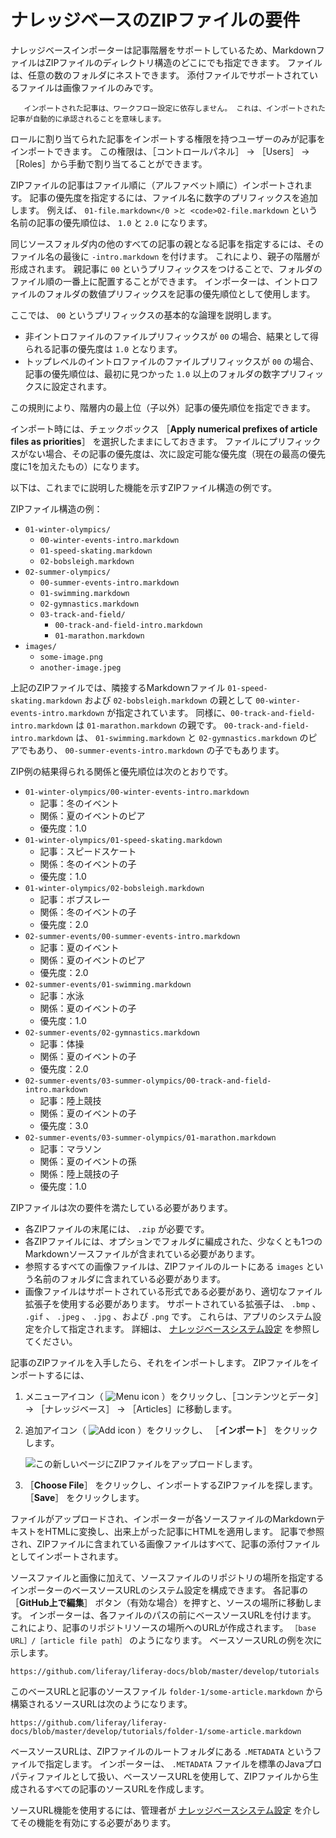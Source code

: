 # ナレッジベースのZIPファイルの要件

ナレッジベースインポーターは記事階層をサポートしているため、MarkdownファイルはZIPファイルのディレクトリ構造のどこにでも指定できます。 ファイルは、任意の数のフォルダにネストできます。 添付ファイルでサポートされているファイルは画像ファイルのみです。

```{note}
   インポートされた記事は、ワークフロー設定に依存しません。 これは、インポートされた記事が自動的に承認されることを意味します。
```

ロールに割り当てられた記事をインポートする権限を持つユーザーのみが記事をインポートできます。 この権限は、［コントロールパネル］ &rarr; ［Users］ &rarr; ［Roles］から手動で割り当てることができます。

ZIPファイルの記事はファイル順に（アルファベット順に）インポートされます。 記事の優先度を指定するには、ファイル名に数字のプリフィックスを追加します。 例えば、 `01-file.markdown</0 >と <code>02-file.markdown` という名前の記事の優先順位は、 `1.0` と `2.0` になります。

同じソースフォルダ内の他のすべての記事の親となる記事を指定するには、そのファイル名の最後に `-intro.markdown` を付けます。 これにより、親子の階層が形成されます。 親記事に `00` というプリフィックスをつけることで、フォルダのファイル順の一番上に配置することができます。 インポーターは、イントロファイルのフォルダの数値プリフィックスを記事の優先順位として使用します。

ここでは、 `00` というプリフィックスの基本的な論理を説明します。

* 非イントロファイルのファイルプリフィックスが `00` の場合、結果として得られる記事の優先度は `1.0` となります。
* トップレベルのイントロファイルのファイルプリフィックスが `00` の場合、記事の優先順位は、最初に見つかった `1.0` 以上のフォルダの数字プリフィックスに設定されます。

この規則により、階層内の最上位（子以外）記事の優先順位を指定できます。

インポート時には、チェックボックス ［**Apply numerical prefixes of article files as priorities**］ を選択したままにしておきます。 ファイルにプリフィックスがない場合、その記事の優先度は、次に設定可能な優先度（現在の最高の優先度に1を加えたもの）になります。

以下は、これまでに説明した機能を示すZIPファイル構造の例です。

ZIPファイル構造の例：

* `01-winter-olympics/`
    * `00-winter-events-intro.markdown`
    * `01-speed-skating.markdown`
    * `02-bobsleigh.markdown`
* `02-summer-olympics/`
    * `00-summer-events-intro.markdown`
    * `01-swimming.markdown`
    * `02-gymnastics.markdown`
    * `03-track-and-field/`
        * `00-track-and-field-intro.markdown`
        * `01-marathon.markdown`
* `images/`
    * `some-image.png`
    * `another-image.jpeg`

上記のZIPファイルでは、隣接するMarkdownファイル `01-speed-skating.markdown` および `02-bobsleigh.markdown` の親として `00-winter-events-intro.markdown` が指定されています。 同様に、`00-track-and-field-intro.markdown` は `01-marathon.markdown` の親です。 `00-track-and-field-intro.markdown` は、 `01-swimming.markdown` と `02-gymnastics.markdown` のピアでもあり、 `00-summer-events-intro.markdown` の子でもあります。

ZIP例の結果得られる関係と優先順位は次のとおりです。

* `01-winter-olympics/00-winter-events-intro.markdown`
    * 記事：冬のイベント
    * 関係：夏のイベントのピア
    * 優先度：1.0
* `01-winter-olympics/01-speed-skating.markdown`
    * 記事：スピードスケート
    * 関係：冬のイベントの子
    * 優先度：1.0
* `01-winter-olympics/02-bobsleigh.markdown`
    * 記事：ボブスレー
    * 関係：冬のイベントの子
    * 優先度：2.0
* `02-summer-events/00-summer-events-intro.markdown`
    * 記事：夏のイベント
    * 関係：夏のイベントのピア
    * 優先度：2.0
* `02-summer-events/01-swimming.markdown`
    * 記事：水泳
    * 関係：夏のイベントの子
    * 優先度：1.0
* `02-summer-events/02-gymnastics.markdown`
    * 記事：体操
    * 関係：夏のイベントの子
    * 優先度：2.0
* `02-summer-events/03-summer-olympics/00-track-and-field-intro.markdown`
    * 記事：陸上競技
    * 関係：夏のイベントの子
    * 優先度：3.0
* `02-summer-events/03-summer-olympics/01-marathon.markdown`
    * 記事：マラソン
    * 関係：夏のイベントの孫
    * 関係：陸上競技の子
    * 優先度：1.0

ZIPファイルは次の要件を満たしている必要があります。

* 各ZIPファイルの末尾には、 `.zip` が必要です。
* 各ZIPファイルには、オプションでフォルダに編成された、少なくとも1つのMarkdownソースファイルが含まれている必要があります。
* 参照するすべての画像ファイルは、ZIPファイルのルートにある `images` という名前のフォルダに含まれている必要があります。
* 画像ファイルはサポートされている形式である必要があり、適切なファイル拡張子を使用する必要があります。 サポートされている拡張子は、 `.bmp` 、 `.gif` 、 `.jpeg` 、 `.jpg` 、および `.png` です。 これらは、アプリのシステム設定を介して指定されます。 詳細は、 [ナレッジベースシステム設定](knowledge-base-system-settings.md) を参照してください。

記事のZIPファイルを入手したら、それをインポートします。 ZIPファイルをインポートするには、

1. メニューアイコン（ ![Menu icon](../../images/icon-menu.png) ）をクリックし、［コンテンツとデータ］ &rarr; ［ナレッジベース］ &rarr; ［Articles］に移動します。

1. 追加アイコン（ ![Add icon](../../images/icon-add.png) ）をクリックし、 ［**インポート**］ をクリックします。

    ![この新しいページにZIPファイルをアップロードします。](./knowledge-base-zip-file-requirements/images/01.png)

1. ［**Choose File**］ をクリックし、インポートするZIPファイルを探します。 ［**Save**］ をクリックします。

ファイルがアップロードされ、インポーターが各ソースファイルのMarkdownテキストをHTMLに変換し、出来上がった記事にHTMLを適用します。 記事で参照され、ZIPファイルに含まれている画像ファイルはすべて、記事の添付ファイルとしてインポートされます。

ソースファイルと画像に加えて、ソースファイルのリポジトリの場所を指定するインポーターのベースソースURLのシステム設定を構成できます。 各記事の ［**GitHub上で編集**］ ボタン（有効な場合）を押すと、ソースの場所に移動します。 インポーターは、各ファイルのパスの前にベースソースURLを付けます。 これにより、記事のリポジトリソースの場所へのURLが作成されます。 `［base URL］/［article file path］` のようになります。 ベースソースURLの例を次に示します。

    https://github.com/liferay/liferay-docs/blob/master/develop/tutorials

このベースURLと記事のソースファイル `folder-1/some-article.markdown` から構築されるソースURLは次のようになります。

    https://github.com/liferay/liferay-docs/blob/master/develop/tutorials/folder-1/some-article.markdown

ベースソースURLは、ZIPファイルのルートフォルダにある `.METADATA` というファイルで指定します。 インポーターは、 `.METADATA` ファイルを標準のJavaプロパティファイルとして扱い、ベースソースURLを使用して、ZIPファイルから生成されるすべての記事のソースURLを作成します。

ソースURL機能を使用するには、管理者が [ナレッジベースシステム設定](knowledge-base-system-settings.md) を介してその機能を有効にする必要があります。
